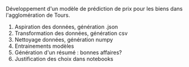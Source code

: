 Développement d'un modèle de prédiction de prix pour les biens dans l'agglomération de Tours.

1. Aspiration des données, génération .json
2. Transformation des données, génération csv
3. Nettoyage données, génération numpy
4. Entrainements modèles
5. Génération d'un résumé : bonnes affaires?
6. Justification des choix dans notebooks
